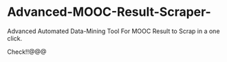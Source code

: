 # Advanced-MOOC-Result-Scraper-
Advanced Automated Data-Mining Tool For MOOC Result to Scrap in a one click.


Check!!@@@
